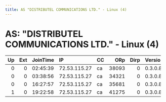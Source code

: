 ```yaml
---
title: AS "DISTRIBUTEL COMMUNICATIONS LTD." - Linux (4)
---
```


# AS: "DISTRIBUTEL COMMUNICATIONS LTD." - Linux (4)

|   Up |   Ext | JoinTime   | IP           | CC   |   ORp |   Dirp | Version   | Contact   | Nickname      |   eFamMembers |
|-----:|------:|:-----------|:-------------|:-----|------:|-------:|:----------|:----------|:--------------|--------------:|
|    0 |     0 | 02:45:39   | 72.53.115.27 | ca   | 38093 |      0 | 0.3.0.8   | None      | UbuntuCore180 |             1 |
|    0 |     0 | 03:38:56   | 72.53.115.27 | ca   | 34321 |      0 | 0.3.0.8   | None      | UbuntuCore180 |             1 |
|    0 |     0 | 16:27:57   | 72.53.115.27 | ca   | 35681 |      0 | 0.3.0.8   | None      | UbuntuCore180 |             1 |
|    1 |     0 | 19:22:58   | 72.53.115.27 | ca   | 41275 |      0 | 0.3.0.8   | None      | UbuntuCore180 |             1 |
